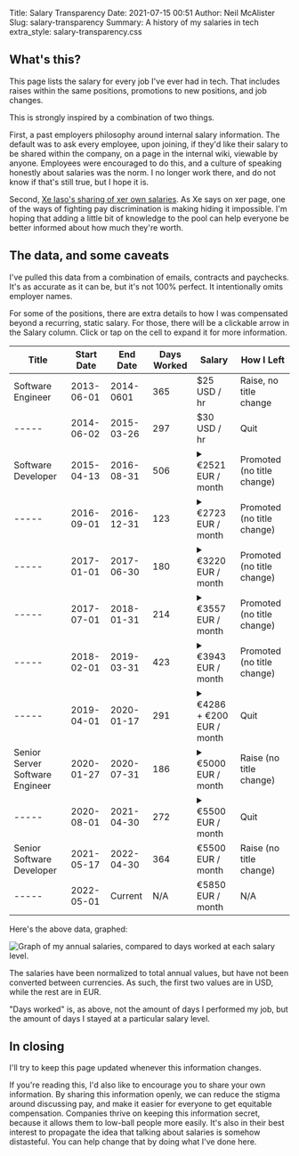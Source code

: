 Title: Salary Transparency
Date: 2021-07-15 00:51
Author: Neil McAlister
Slug: salary-transparency
Summary: A history of my salaries in tech
extra_style: salary-transparency.css


## What's this?
This page lists the salary for every job I've ever had in tech. That includes raises within the same positions, promotions to new positions, and job changes.

This is strongly inspired by a combination of two things. 

First, a past employers philosophy around internal salary information. The default was to ask every employee, upon joining, if they'd like their salary to be shared within the company, on a page in the internal wiki, viewable by anyone. Employees were encouraged to do this, and a culture of speaking honestly about salaries was the norm. I no longer work there, and do not know if that's still true, but I hope it is.

Second, [Xe Iaso's sharing of xer own salaries](https://xeiaso.net/salary-transparency). As Xe says on xer page, one of the ways of fighting pay discrimination is making hiding it impossible. I'm hoping that adding a little bit of knowledge to the pool can help everyone be better informed about how much they're worth.

## The data, and some caveats
I've pulled this data from a combination of emails, contracts and paychecks. It's as accurate as it can be, but it's not 100% perfect. It intentionally omits employer names.

For some of the positions, there are extra details to how I was compensated beyond a recurring, static salary. For those, there will be a clickable arrow in the Salary column. Click or tap on the cell to expand it for more information.

<section class="salary-table" markdown="1">

Title | Start Date | End Date | Days Worked | Salary | How I Left
------|------------|----------|-------------|--------|-----------
Software Engineer | 2013-06-01 | 2014-0601 | 365 | $25 USD / hr | Raise, no title change
----- | 2014-06-02 | 2015-03-26 | 297 | $30 USD / hr | Quit
Software Developer | 2015-04-13 | 2016-08-31 | 506 | <details><summary>€2521 EUR / month</summary>+ an extra percentage bonus if company-wide profits exceeded a threshold</details> | Promoted (no title change)
----- | 2016-09-01 | 2016-12-31 | 123 | <details><summary>€2723 EUR / month</summary>+ an extra percentage bonus if company-wide profits exceeded a threshold</details> | Promoted (no title change)
----- | 2017-01-01 | 2017-06-30 | 180 | <details><summary>€3220 EUR / month</summary>+ an extra percentage bonus if company-wide profits exceeded a threshold</details> | Promoted (no title change)
----- | 2017-07-01 | 2018-01-31 | 214 | <details><summary>€3557 EUR / month</summary>+ an extra percentage bonus if company-wide profits exceeded a threshold</details> | Promoted (no title change)
----- | 2018-02-01 | 2019-03-31 | 423 | <details><summary>€3943 EUR / month</summary>+ an extra percentage bonus if company-wide profits exceeded a threshold</details> | Promoted (no title change)
----- | 2019-04-01 | 2020-01-17 | 291 | <details><summary>€4286 + €200 EUR / month</summary>"Up to 200" was paid out (or not) based on company performance + an extra percentage bonus if company-wide profits exceeded a threshold</details> | Quit
Senior Server Software Engineer | 2020-01-27 | 2020-07-31 | 186 | <details><summary>€5000 EUR / month</summary> + Options with 4 yr vesting</details> | Raise (no title change)
----- | 2020-08-01 | 2021-04-30 | 272 | <details><summary>€5500 EUR / month</summary> + Options with 4 yr vesting</details> | Quit
Senior Software Developer | 2021-05-17 | 2022-04-30 | 364 | €5500 EUR / month | Raise (no title change)
----- | 2022-05-01 | Current | N/A | €5850 EUR / month | N/A

</section>

Here's the above data, graphed:

![Graph of my annual salaries, compared to days worked at each salary level.]({static}/images/salary-chart-2021.png)

The salaries have been normalized to total annual values, but have not been converted between currencies. As such, the first two values are in USD, while the rest are in EUR.

"Days worked" is, as above, not the amount of days I performed my job, but the amount of days I stayed at a particular salary level.

## In closing
I'll try to keep this page updated whenever this information changes. 

If you're reading this, I'd also like to encourage you to share your own information. By sharing this information openly, we can reduce the stigma around discussing pay, and make it easier for everyone to get equitable compensation. Companies thrive on keeping this information secret, because it allows them to low-ball people more easily. It's also in their best interest to propagate the idea that talking about salaries is somehow distasteful. You can help change that by doing what I've done here.